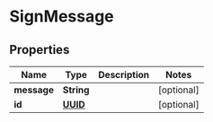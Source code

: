 # SignMessage

## Properties
Name | Type | Description | Notes
------------ | ------------- | ------------- | -------------
**message** | **String** |  |  [optional]
**id** | [**UUID**](UUID.md) |  |  [optional]
